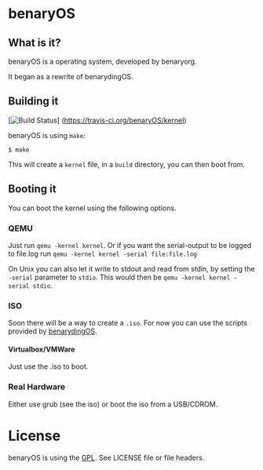 # benaryOS

## What is it?

benaryOS is a operating system, developed by benaryorg.

It began as a rewrite of benarydingOS.

## Building it

[![Build Status](https://travis-ci.org/benaryOS/kernel.svg?branch=master)]
(https://travis-ci.org/benaryOS/kernel)

benaryOS is using `make`:

	$ make

This will create a `kernel` file, in a `build`
directory, you can then boot from.

## Booting it

You can boot the kernel using the following options.

### QEMU

Just run `qemu -kernel kernel`.
Or if you want the serial-output to be logged to
file.log run `qemu -kernel kernel -serial file:file.log`

On Unix you can also let it write to stdout and
read from stdin, by setting the `-serial` parameter to
`stdio`. This would then be `qemu -kernel kernel -serial stdio`.

### ISO

Soon there will be a way to create a `.iso`. For now
you can use the scripts provided by
[benarydingOS](https://github.com/benaryorg/benarydingOS).

#### Virtualbox/VMWare

Just use the .iso to boot.

### Real Hardware

Either use grub (see the iso) or boot the iso from a USB/CDROM.

# License

benaryOS is using the [GPL](http://www.gnu.org/licenses/).
See LICENSE file or file headers.
